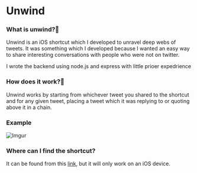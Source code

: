 # Unwind

### What is unwind?🧐 
Unwind is an iOS shortcut which I developed to unravel deep webs of tweets. It was something which I developed because I wanted an easy way to share interesting conversations with people who were not on twitter.

I wrote the backend using node.js and express with little prioer expedrience

### How does it work?🤨
Unwind works by starting from whichever tweet you shared to the shortcut and for any given tweet, placing a tweet which it was replying to or quoting above it in a chain.



### Example
![Imgur](unwind-preview.gif)

### Where can I find the shortcut?

It can be found from this [link](https://www.icloud.com/shortcuts/412b347203814f3ca2ded346799e9c12), but it will only work on an iOS device.
